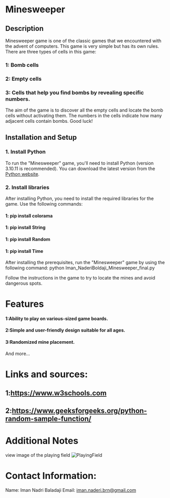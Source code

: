 # Minesweeper

## Description

Minesweeper game is one of the classic games that we encountered with the advent of computers. This game is very simple but has its own rules.
There are three types of cells in this game:

### 1: Bomb cells
### 2: Empty cells
### 3: Cells that help you find bombs by revealing specific numbers.
The aim of the game is to discover all the empty cells and locate the bomb cells without activating them. The numbers in the cells indicate how many adjacent cells contain bombs. Good luck!

## Installation and Setup

### 1. Install Python

To run the "Minesweeper" game, you'll need to install Python (version 3.10.11 is recommended). You can download the latest version from the [Python website](https://www.python.org/downloads/).

### 2. Install libraries

After installing Python, you need to install the required libraries for the game. Use the following commands:
#### 1: pip install colorama
#### 1: pip install String
#### 1: pip install Random
#### 1: pip install Time

After installing the prerequisites, run the "Minesweeper" game by using the following command:
python Iman_NaderiBoldaji_Minesweeper_final.py

Follow the instructions in the game to try to locate the mines and avoid dangerous spots.

# Features

#### 1:Ability to play on various-sized game boards.
#### 2:Simple and user-friendly design suitable for all ages.
#### 3:Randomized mine placement.
And more...

# Links and sources:
  ## 1:https://www.w3schools.com
  ## 2:https://www.geeksforgeeks.org/python-random-sample-function/
# Additional Notes
 view image  of the playing field
![PlayingField](https://github.com/imannaderi238/Minwsweeper/assets/148794429/66fb73e5-a855-4fd0-a6a0-1b9238a5716e)

# Contact Information:
Name: Iman Nadri Baladaji
Email: iman.naderi.brn@gmail.com




